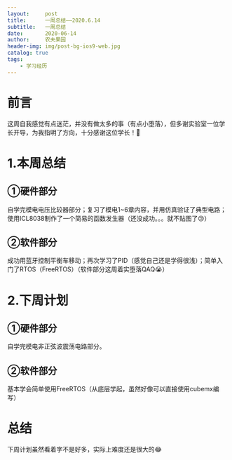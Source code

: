 ```yaml
---
layout:     post
title:      一周总结——2020.6.14
subtitle:   一周总结
date:       2020-06-14
author:     农夫果园
header-img: img/post-bg-ios9-web.jpg
catalog: true
tags:
    - 学习经历
---
```

# 前言

这周自我感觉有点迷茫，并没有做太多的事（有点小堕落），但多谢实验室一位学长开导，为我指明了方向，十分感谢这位学长！🙇‍
# 1.本周总结
## ①硬件部分
自学完模电电压比较器部分；复习了模电1~6章内容，并用仿真验证了典型电路；使用ICL8038制作了一个简易的函数发生器（还没成功。。。就不贴图了😢）
## ②软件部分
成功用蓝牙控制平衡车移动；再次学习了PID（感觉自己还是学得很浅）；简单入门了RTOS（FreeRTOS）（软件部分这周着实堕落QAQ😭）
# 2.下周计划
## ①硬件部分
自学完模电非正弦波震荡电路部分。
## ②软件部分
基本学会简单使用FreeRTOS（从底层学起，虽然好像可以直接使用cubemx编写）
# 总结
下周计划虽然看着字不是好多，实际上难度还是很大的😂